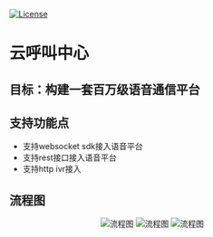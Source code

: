 [![License](https://img.shields.io/badge/license-Apache%202-4EB1BA.svg)](https://www.apache.org/licenses/LICENSE-2.0.html)

# 云呼叫中心

## 目标：构建一套百万级语音通信平台

## 支持功能点
* 支持websocket sdk接入语音平台
* 支持rest接口接入语音平台
* 支持http ivr接入


## 流程图

<p align="center">
    <img  src="https://raw.githubusercontent.com/caoliang1918/callcenter/main/fs-api/src/main/resources/static/fs-api.png" alt="流程图">
    <img  src="https://raw.githubusercontent.com/caoliang1918/callcenter/main/fs-api/src/main/resources/static/freeswitch流程.png" alt="流程图">
    <img  src="https://raw.githubusercontent.com/caoliang1918/callcenter/main/fs-api/src/main/resources/static/outbound.png" alt="流程图">
</p>

